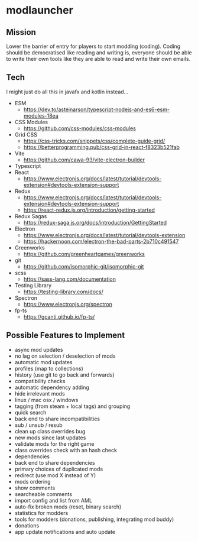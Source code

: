 # modlauncher

## Mission

Lower the barrier of entry for players to start modding (coding). Coding should be democratised like reading and writing is, everyone should be able to write their own tools like they are able to read and write their own emails.

## Tech

I might just do all this in javafx and kotlin instead...

- ESM
  - https://dev.to/asteinarson/typescript-nodejs-and-es6-esm-modules-18ea
- CSS Modules
  - https://github.com/css-modules/css-modules
- Grid CSS
  - https://css-tricks.com/snippets/css/complete-guide-grid/
  - https://betterprogramming.pub/css-grid-in-react-f8323b521fab
- Vite
  - https://github.com/cawa-93/vite-electron-builder
- Typescript
- React
  - https://www.electronjs.org/docs/latest/tutorial/devtools-extension#devtools-extension-support
- Redux
  - https://www.electronjs.org/docs/latest/tutorial/devtools-extension#devtools-extension-support
  - https://react-redux.js.org/introduction/getting-started
- Redux Sagas
  - https://redux-saga.js.org/docs/introduction/GettingStarted
- Electron
  - https://www.electronjs.org/docs/latest/tutorial/devtools-extension
  - https://hackernoon.com/electron-the-bad-parts-2b710c491547
- Greenworks
  - https://github.com/greenheartgames/greenworks
- git
  - https://github.com/isomorphic-git/isomorphic-git
- scss
  - https://sass-lang.com/documentation
- Testing Library
  - https://testing-library.com/docs/
- Spectron
  - https://www.electronjs.org/spectron
- fp-ts
  - https://gcanti.github.io/fp-ts/

## Possible Features to Implement

- async mod updates
- no lag on selection / deselection of mods
- automatic mod updates
- profiles (map to collections)
- history (use git to go back and forwards)
- compatibility checks
- automatic dependency adding
- hide irrelevant mods
- linux / mac osx / windows
- tagging (from steam + local tags) and grouping
- quick search
- back end to share incompatibilities
- sub / unsub / resub
- clean up class overrides bug
- new mods since last updates
- validate mods for the right game
- class overrides check with an hash check
- dependencies
- back end to share dependencies
- primary choices of duplicated mods
- redirect (use mod X instead of Y)
- mods ordering
- show comments
- searcheable comments
- import config and list from AML
- auto-fix broken mods (reset, binary search)
- statistics for modders
- tools for modders (donations, publishing, integrating mod buddy)
- donations
- app update notifications and auto update
